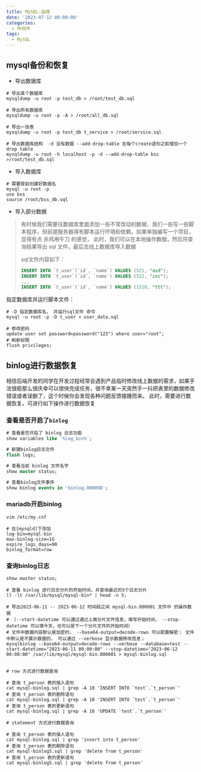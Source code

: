 ```yaml
---
title: MySQL-运维
date: '2023-07-12 00:00:00'
categories:
  - 中间件
tags:
  - MySQL
---
```


## mysql备份和恢复

* 导出数据库
```shell
# 导出某个数据库
mysqldump -u root -p test_db > /root/test_db.sql

# 导出所有数据库
mysqldump -u root -p -A > /root/all_db.sql

# 导出一张表
mysqldump -u root -p test_db t_service > /root/service.sql

# 导出数据库结构  -d 没有数据 --add-drop-table 在每个create语句之前增加一个drop table
mysqldump -u root -h localhost -p -d --add-drop-table bss >/root/test_db.sql
```

* 导入数据库
```shell
# 需要提前创建好数据名
mysql -u root -p
use bss
source /root/bss_db.sql
```


* 导入部分数据

>有时候我们需要往数据库里面添加一些不常改动的数据，我们一些写一些脚本程序，但前提服务器得有脚本运行环境和依赖。如果单独编写一个项目，显得有点 杀鸡用牛刀 的感觉，
> 此时，我们可以在本地操作数据，然后将查询结果导出 sql 文件，最后去线上数据库导入数据
> 
> sql文件内容如下：
> ```sql
> INSERT INTO `t_user`(`id`, `name`) VALUES (521, "asd");
> INSERT INTO `t_user`(`id`, `name`) VALUES (522, "zxc");
> ...
> INSERT INTO `t_user`(`id`, `name`) VALUES (1520, "ttt");
> ```

指定数据库并运行脚本文件：

```shell
# -D 指定数据库名， 并运行sql文件 命令
mysql -u root -p -D t_user < user_data.sql
```


```shell
# 修改密码
update user set password=password("123") where user="root";
# 刷新权限
flush privileges;
```

## binlog进行数据恢复

相信后端开发的同学在开发过程经常会遇到产品临时修改线上数据的需求，如果手法很稳那么很庆幸可以很快完成任务，很不幸某一天突然手一抖把表里的数据修改错误或者误删了，这个时候你会发现各种问题反馈接踵而来。
此时，需要进行数据恢复。可进行如下操作进行数据恢复

### 查看是否开启了`binlog`

```sql
# 查看是否开启了 binlog 日志功能
show variables like '%log_bin%';

# 新建binlog日志文件
flush logs;

# 查看当前 binlog 文件名字
show master status;

# 查看binlog文件事件
show binlog events in 'binlog.000098';
```

### mariadb开启binlog

```shell
vim /etc/my.cnf

# 在[mysqld]下添加
log-bin=mysql-bin
max-binlog-size=1G
expire_logs_days=90
binlog_format=row
```

### 查询binlog日志

```shell
show master status;

# 查看 binlog 进行日志分片的开始时间，并查询最近的5个日志分片
ll -lt /var/lib/mysql/mysql-bin* | head -n 5;

# 导出2023-06-11 -- 2023-06-12 时间段之间 mysql-bin.000001 文件中 的操作数据  
# （--start-datetime 可以通过通过上面分片文件信息，填写开始时间， --stop-datetime 可以填今天，也可以是下一个分片文件的开始时间）
# 文件中数据内容默认是加密的， --base64-output=decode-rows 可以配置解密； 文件中默认是不展示数据的， 可以通过 --verbose 显示数据修改信息；
mysqlbinlog --base64-output=decode-rows --verbose --database=test --start-datetime="2023-06-11 00:00:00" --stop-datetime="2023-06-12 00:00:00" /var/lib/mysql/mysql-bin.000001 > mysql-binlog.sql


# row 方式进行数据查询

# 查询 t_person 表的插入语句
cat mysql-binlog.sql | grep -A 10 'INSERT INTO `test`.`t_person`'
# 查询 t_person 表的删除语句
cat mysql-binlog.sql | grep -A 10 'INSERT INTO `test`.`t_person`'
# 查询 t_person 表的更新语句
cat mysql-binlog.sql | grep -A 10 'UPDATE `test`.`t_person`'

# statement 方式进行数据查询

# 查询 t_person 表的插入语句
cat mysql-binlog.sql | grep 'insert into t_person'
# 查询 t_person 表的删除语句
cat mysql-binlog5.sql | grep 'delete from t_person' 
# 查询 t_person 表的更新语句
cat mysql-binlog5.sql | grep 'delete from t_person' 
```

